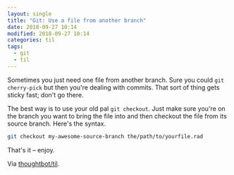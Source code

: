 ```yaml
---
layout: single
title: "Git: Use a file from another branch"
date: 2018-09-27 10:14
modified: 2018-09-27 10:14
categories: til
tags:
  - git
  - til
---
```


Sometimes you just need one file from another branch. Sure you could `git cherry-pick` but then you're dealing with commits. That sort of thing gets
sticky fast; don't go there.

The best way is to use your old pal `git checkout`. Just make sure you're
on the branch you want to bring the file into and then checkout the file
from its source branch. Here's the syntax.

```bash
git checkout my-awesome-source-branch the/path/to/yourfile.rad
```

That's it – enjoy.

Via [thoughtbot/til](https://github.com/thoughtbot/til).
